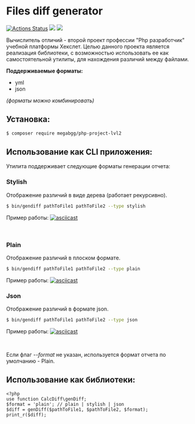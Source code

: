 # Files diff generator

[![Actions Status](https://github.com/megabgg/php-project-lvl2/workflows/hexlet-check/badge.svg)](https://github.com/megabgg/php-project-lvl2/actions)
<a href="https://codeclimate.com/github/megabgg/php-project-lvl2/maintainability"><img src="https://api.codeclimate.com/v1/badges/44023765a51a03b7742a/maintainability" /></a>
<a href="https://codeclimate.com/github/megabgg/php-project-lvl2/test_coverage"><img src="https://api.codeclimate.com/v1/badges/44023765a51a03b7742a/test_coverage" /></a>

Вычислитель отличий - второй проект профессии "Php разработчик" учебной платформы Хекслет. Целью данного проекта
является реализация библиотеки, с возможностью использовать ее как самостоятельной утилиты, для нахождения различий
между файлами.

**Поддерживаемые форматы:**

- yml
- json

_(форматы можно комбинировать)_

## Установка:

```bash
$ composer require megabgg/php-project-lvl2
```

## Использование как CLI приложения:

Утилита поддерживает следующие форматы генерации отчета:
<br>

### Stylish

Отображение различий в виде дерева (работает рекурсивно).

```bash
$ bin/gendiff pathToFile1 pathToFile2 --type stylish
```

Пример работы:
[![asciicast](https://asciinema.org/a/hEKvgfxaAMXzfkxJFgMBAD3O8.svg)](https://asciinema.org/a/hEKvgfxaAMXzfkxJFgMBAD3O8)


<br>

### Plain

Отображение различий в плоском формате.

```bash
$ bin/gendiff pathToFile1 pathToFile2 --type plain
```

Пример работы:
[![asciicast](https://asciinema.org/a/SpFqWztpIMb6YUuuBPWO2Gb0Y.svg)](https://asciinema.org/a/SpFqWztpIMb6YUuuBPWO2Gb0Y)
<br>

### Json

Отображение различий в формате json.

```bash
$ bin/gendiff pathToFile1 pathToFile2 --type json
```

Пример работы:
[![asciicast](https://asciinema.org/a/BSLUCBVEXpEZu2BqxCwI9ArQn.svg)](https://asciinema.org/a/BSLUCBVEXpEZu2BqxCwI9ArQn)

<br>

Если флаг _--format_ не указан, используется формат отчета по умолчанию - Plain.


## Использование как библиотеки:

```
<?php
use function CalcDiff\genDiff;
$format = 'plain'; // plain | stylish | json
$diff = genDiff($pathToFile1, $pathToFile2, $format);
print_r($diff);
```


